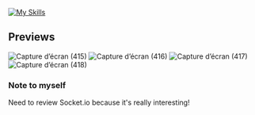 [![My Skills](https://skillicons.dev/icons?i=angular,sass,bootstrap)](https://skillicons.dev)

## Previews

![Capture d’écran (415)](https://github.com/CallMeHeda/OneDayOneProject/assets/72311243/b46f3f15-f4f4-4225-9501-5e9696b02a57)
![Capture d’écran (416)](https://github.com/CallMeHeda/OneDayOneProject/assets/72311243/ec5ccbda-a63e-4614-8986-1d75b64e46f9)
![Capture d’écran (417)](https://github.com/CallMeHeda/OneDayOneProject/assets/72311243/67143a25-77c4-4d9d-afa7-7414e8e1fc3f)
![Capture d’écran (418)](https://github.com/CallMeHeda/OneDayOneProject/assets/72311243/a52c257e-e9ad-46be-828e-15d064f2e7ba)

### Note to myself

Need to review Socket.io because it's really interesting!
